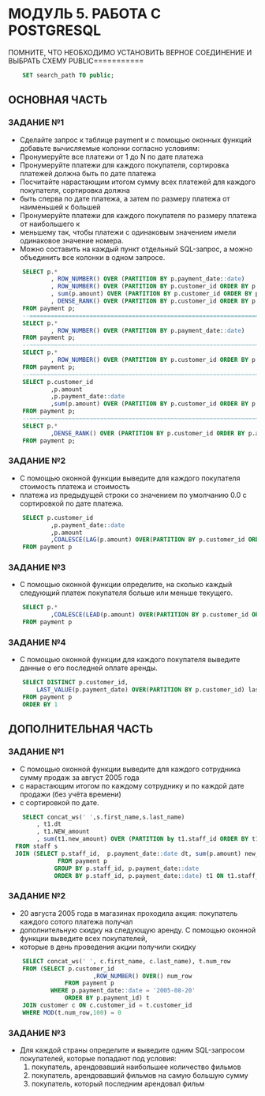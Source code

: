 # МОДУЛЬ 5. РАБОТА С POSTGRESQL
ПОМНИТЕ, ЧТО НЕОБХОДИМО УСТАНОВИТЬ ВЕРНОЕ СОЕДИНЕНИЕ И ВЫБРАТЬ СХЕМУ PUBLIC===========
```SQL
    SET search_path TO public;
```
## ОСНОВНАЯ ЧАСТЬ

### ЗАДАНИЕ №1
* Сделайте запрос к таблице payment и с помощью оконных функций добавьте вычисляемые колонки согласно условиям:
* Пронумеруйте все платежи от 1 до N по дате платежа
* Пронумеруйте платежи для каждого покупателя, сортировка платежей должна быть по дате платежа
* Посчитайте нарастающим итогом сумму всех платежей для каждого покупателя, сортировка должна 
* быть сперва по дате платежа, а затем по размеру платежа от наименьшей к большей
* Пронумеруйте платежи для каждого покупателя по размеру платежа от наибольшего к
* меньшему так, чтобы платежи с одинаковым значением имели одинаковое значение номера.
* Можно составить на каждый пункт отдельный SQL-запрос, а можно объединить все колонки в одном запросе.
```SQL
    SELECT p.* 
            , ROW_NUMBER() OVER (PARTITION BY p.payment_date::date)  
            , ROW_NUMBER() OVER (PARTITION BY p.customer_id ORDER BY p.payment_date) 
            , sum(p.amount) OVER (PARTITION BY p.customer_id ORDER BY p.payment_date::date asc, p.amount asc)
            , DENSE_RANK() OVER (PARTITION BY p.customer_id ORDER BY p.amount desc) 
    FROM payment p; 
    --====================================================================================================== 
    SELECT p.* 
            , ROW_NUMBER() OVER (PARTITION BY p.payment_date::date)  
    FROM payment p; 
    --~~~~~~~~~~~~~~~~~~~~~~~~~~~~~~~~~~~~~~~~~~~~~~~~~~~~~~~~~~~~~~~~~~~~~~~~~~~~~~~~~~~~~~~~~~~~~~~~~~~~~~  
    SELECT p.* 
            , ROW_NUMBER() OVER (PARTITION BY p.customer_id ORDER BY p.payment_date) 
    FROM payment p;
    --~~~~~~~~~~~~~~~~~~~~~~~~~~~~~~~~~~~~~~~~~~~~~~~~~~~~~~~~~~~~~~~~~~~~~~~~~~~~~~~~~~~~~~~~~~~~~~~~~~~~~~  
    SELECT p.customer_id
            ,p.amount
            ,p.payment_date::date
            ,sum(p.amount) OVER (PARTITION BY p.customer_id ORDER BY p.payment_date::date asc, p.amount asc)
    FROM payment p; 
    --~~~~~~~~~~~~~~~~~~~~~~~~~~~~~~~~~~~~~~~~~~~~~~~~~~~~~~~~~~~~~~~~~~~~~~~~~~~~~~~~~~~~~~~~~~~~~~~~~~~~~~  
    SELECT p.* 
            ,DENSE_RANK() OVER (PARTITION BY p.customer_id ORDER BY p.amount desc) 
    FROM payment p;

```

### ЗАДАНИЕ №2
* С помощью оконной функции выведите для каждого покупателя стоимость платежа и стоимость 
* платежа из предыдущей строки со значением по умолчанию 0.0 с сортировкой по дате платежа.
```SQL
    SELECT p.customer_id
            ,p.payment_date::date
            ,p.amount
            ,COALESCE(LAG(p.amount) OVER(PARTITION BY p.customer_id ORDER BY p.payment_date ),'0.0')::varchar new_amount 	
    FROM payment p 
```

### ЗАДАНИЕ №3
* С помощью оконной функции определите, на сколько каждый следующий платеж покупателя больше или меньше текущего.
```SQL
    SELECT p.* 
            ,COALESCE(LEAD(p.amount) OVER(PARTITION BY p.customer_id ORDER BY p.payment_date ),0.0) - p.amount "Разница м/у платежами" 	
    FROM payment p 
```

### ЗАДАНИЕ №4
* С помощью оконной функции для каждого покупателя выведите данные о его последней оплате аренды.
```SQL
    SELECT DISTINCT p.customer_id,
        LAST_VALUE(p.payment_date) OVER(PARTITION BY p.customer_id)	last_payment	
    FROM payment p 
    ORDER BY 1
```

## ДОПОЛНИТЕЛЬНАЯ ЧАСТЬ
### ЗАДАНИЕ №1
* С помощью оконной функции выведите для каждого сотрудника сумму продаж за август 2005 года 
* с нарастающим итогом по каждому сотруднику и по каждой дате продажи (без учёта времени) 
* с сортировкой по дате.
```SQL
    SELECT concat_ws(' ',s.first_name,s.last_name)
		, t1.dt
		, t1.NEW_amount
		, sum(t1.new_amount) OVER (PARTITION by t1.staff_id ORDER BY t1.dt)	
  FROM staff s 
  JOIN (SELECT p.staff_id,  p.payment_date::date dt, sum(p.amount) new_amount
			  FROM payment p 
			 GROUP BY p.staff_id, p.payment_date::date 
			 ORDER BY p.staff_id, p.payment_date::date) t1 ON t1.staff_id = s.staff_id 
```

### ЗАДАНИЕ №2
* 20 августа 2005 года в магазинах проходила акция: покупатель каждого сотого платежа получал
* дополнительную скидку на следующую аренду. С помощью оконной функции выведите всех покупателей,
* которые в день проведения акции получили скидку
```SQL
    SELECT concat_ws(' ', c.first_name, c.last_name), t.num_row 
    FROM (SELECT p.customer_id
                        ,ROW_NUMBER() OVER() num_row  
                FROM payment p 
            WHERE p.payment_date::date = '2005-08-20' 
                ORDER BY p.payment_id) t
    JOIN customer c ON c.customer_id = t.customer_id
    WHERE MOD(t.num_row,100) = 0
```

### ЗАДАНИЕ №3
* Для каждой страны определите и выведите одним SQL-запросом покупателей, которые попадают под условия:
    1. покупатель, арендовавший наибольшее количество фильмов
    2. покупатель, арендовавший фильмов на самую большую сумму
    3. покупатель, который последним арендовал фильм
```SQL

```